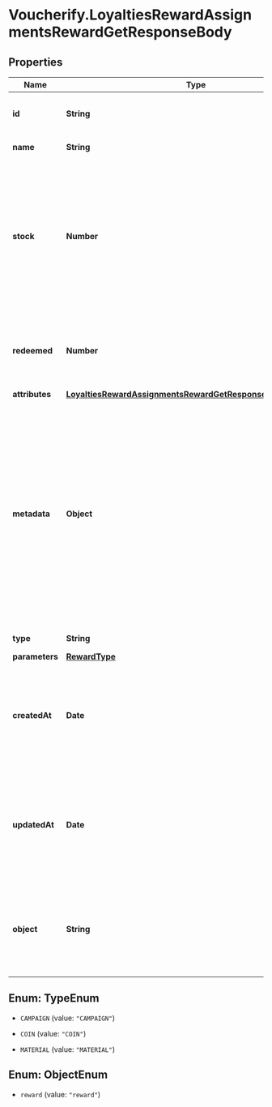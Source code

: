 # Voucherify.LoyaltiesRewardAssignmentsRewardGetResponseBody

## Properties

Name | Type | Description | Notes
------------ | ------------- | ------------- | -------------
**id** | **String** | Unique reward ID, assigned by Voucherify. | [optional] 
**name** | **String** | Reward name. | [optional] 
**stock** | **Number** | Configurable for **material rewards**. The number of units of the product that you want to share as a reward. Use this parameter to code a stock-taking logic. | [optional] 
**redeemed** | **Number** | Defines the number of already invoked (successful) reward redemptions.  | [optional] 
**attributes** | [**LoyaltiesRewardAssignmentsRewardGetResponseBodyAttributes**](LoyaltiesRewardAssignmentsRewardGetResponseBodyAttributes.md) |  | [optional] 
**metadata** | **Object** | The metadata object stores all custom attributes assigned to the reward. A set of key/value pairs that you can attach to a reward object. It can be useful for storing additional information about the reward in a structured format. | [optional] 
**type** | **String** | Reward type. | [optional] 
**parameters** | [**RewardType**](RewardType.md) |  | [optional] 
**createdAt** | **Date** | Timestamp representing the date and time when the reward was created. The value is shown in the ISO 8601 format. | [optional] 
**updatedAt** | **Date** | Timestamp representing the date and time when the reward was updated. The value is shown in the ISO 8601 format. | [optional] 
**object** | **String** | The type of the object represented by the JSON. This object stores information about the reward. | [default to &#39;reward&#39;]



## Enum: TypeEnum


* `CAMPAIGN` (value: `"CAMPAIGN"`)

* `COIN` (value: `"COIN"`)

* `MATERIAL` (value: `"MATERIAL"`)





## Enum: ObjectEnum


* `reward` (value: `"reward"`)




